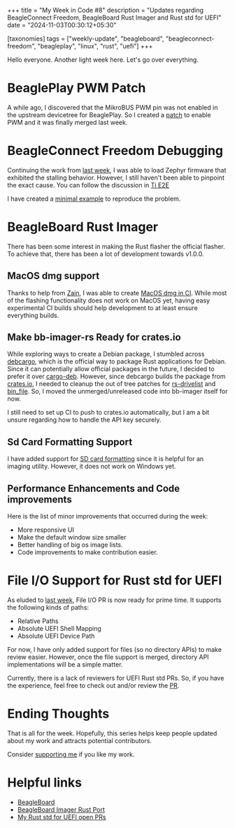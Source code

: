 +++
title = "My Week in Code #8"
description = "Updates regarding BeagleConnect Freedom, BeagleBoard Rust Imager and Rust std for UEFI"
date = "2024-11-03T00:30:12+05:30"

[taxonomies]
tags = ["weekly-update", "beagleboard", "beagleconnect-freedom", "beagleplay", "linux", "rust", "uefi"]
+++

Hello everyone. Another light week here. Let's go over everything.

# BeaglePlay PWM Patch

A while ago, I discovered that the MikroBUS PWM pin was not enabled in the upstream devicetree for BeaglePlay. So I created a [patch](https://lore.kernel.org/all/173021674666.3859929.3387135730934868690.b4-ty@ti.com/) to enable PWM and it was finally merged last week.

# BeagleConnect Freedom Debugging

Continuing the work from [last week](@/blog/post38.md), I was able to load Zephyr firmware that exhibited the stalling behavior. However, I still haven't been able to pinpoint the exact cause. You can follow the discussion in [Ti E2E](https://e2e.ti.com/support/wireless-connectivity/sub-1-ghz-group/sub-1-ghz/f/sub-1-ghz-forum/1430241/cc1352p7-beagleconnect-freedom-freezes-if-both-pwm-and-ieee802154-subg-is-used-together/)

I have created a [minimal example](https://github.com/Ayush1325/bcf-stall) to reproduce the problem.

# BeagleBoard Rust Imager

There has been some interest in making the Rust flasher the official flasher. To achieve that, there has been a lot of development towards v1.0.0.

## MacOS dmg support

Thanks to help from [Zain](https://openbeagle.org/superchamp234), I was able to create [MacOS dmg in CI](https://openbeagle.org/ayush1325/bb-imager-rs/-/merge_requests/23). While most of the flashing functionality does not work on MacOS yet, having easy experimental CI builds should help development to at least ensure everything builds.

## Make bb-imager-rs Ready for crates.io

While exploring ways to create a Debian package, I stumbled across [debcargo](https://salsa.debian.org/rust-team/debcargo/), which is the official way to package Rust applications for Debian. Since it can potentially allow official packages in the future, I decided to prefer it over [cargo-deb](https://github.com/kornelski/cargo-deb). However, since debcargo builds the package from [crates.io](https://crates.io/), I needed to cleanup the out of tree patches for [rs-drivelist](https://github.com/ir1keren/rs-drivelist) and [bin_file](https://gitlab.com/robert.ernst.paf/bin_file). So, I moved the unmerged/unreleased code into bb-imager itself for now.

I still need to set up CI to push to crates.io automatically, but I am a bit unsure regarding how to handle the API key securely.

## Sd Card Formatting Support

I have added support for [SD card formatting](https://openbeagle.org/ayush1325/bb-imager-rs/-/merge_requests/24) since it is helpful for an imaging utility. However, it does not work on Windows yet.

## Performance Enhancements and Code improvements

Here is the list of minor improvements that occurred during the week:

- More responsive UI
- Make the default window size smaller
- Better handling of big os image lists.
- Code improvements to make contribution easier.

# File I/O Support for Rust std for UEFI

As eluded to [last week](@/blog/post38.md), File I/O PR is now ready for prime time. It supports the following kinds of paths:

- Relative Paths
- Absolute UEFI Shell Mapping
- Absolute UEFI Device Path

For now, I have only added support for files (so no directory APIs) to make review easier. However, once the file support is merged, directory API implementations will be a simple matter.

Currently, there is a lack of reviewers for UEFI Rust std PRs. So, if you have the experience, feel free to check out and/or review the [PR](https://github.com/rust-lang/rust/pull/129700).

# Ending Thoughts

That is all for the week. Hopefully, this series helps keep people updated about my work and attracts potential contributors.

Consider [supporting me](@/pages/about.md) if you like my work.

# Helpful links
- [BeagleBoard](https://www.beagleboard.org/)
- [BeagleBoard Imager Rust Port](https://openbeagle.org/ayush1325/bb-imager-rs)
- [My Rust std for UEFI open PRs](https://github.com/rust-lang/rust/pulls/Ayush1325)

